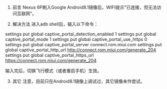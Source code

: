 1. 前言
Nexus 6P刷入Google Android8.1镜像后，WIFI提示"已连接，但无法访问互联网"。

2. 解决方法
进入adb shell后，输入以下命令：

settings put global captive_portal_detection_enabled 1
settings put global captive_portal_mode 1
settings put global captive_portal_use_https 0
settings put global captive_portal_server connect.rom.miui.com
settings put global captive_portal_http_url http://connect.rom.miui.com/generate_204
settings put global captive_portal_https_url https://connect.rom.miui.com/generate_204




输入完后，切换飞行模式（或者重启手机）生效。

3. 其它
注意，目前只在Android8.1镜像上调试过，其它镜像未作尝试。
